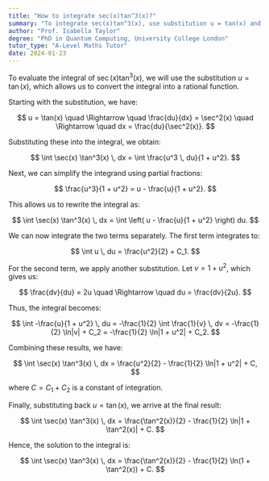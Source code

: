 ```yaml
---
title: "How to integrate sec(x)tan^3(x)?"
summary: "To integrate sec(x)tan^3(x), use substitution u = tan(x) and convert the integral to a rational function."
author: "Prof. Isabella Taylor"
degree: "PhD in Quantum Computing, University College London"
tutor_type: "A-Level Maths Tutor"
date: 2024-01-23
---
```


To evaluate the integral of $\sec(x) \tan^3(x)$, we will use the substitution $u = \tan(x)$, which allows us to convert the integral into a rational function.

Starting with the substitution, we have:

$$
u = \tan(x) \quad \Rightarrow \quad \frac{du}{dx} = \sec^2(x) \quad \Rightarrow \quad dx = \frac{du}{\sec^2(x)}.
$$

Substituting these into the integral, we obtain:

$$
\int \sec(x) \tan^3(x) \, dx = \int \frac{u^3 \, du}{1 + u^2}.
$$

Next, we can simplify the integrand using partial fractions:

$$
\frac{u^3}{1 + u^2} = u - \frac{u}{1 + u^2}.
$$

This allows us to rewrite the integral as:

$$
\int \sec(x) \tan^3(x) \, dx = \int \left( u - \frac{u}{1 + u^2} \right) du.
$$

We can now integrate the two terms separately. The first term integrates to:

$$
\int u \, du = \frac{u^2}{2} + C_1.
$$

For the second term, we apply another substitution. Let $v = 1 + u^2$, which gives us:

$$
\frac{dv}{du} = 2u \quad \Rightarrow \quad du = \frac{dv}{2u}.
$$

Thus, the integral becomes:

$$
\int -\frac{u}{1 + u^2} \, du = -\frac{1}{2} \int \frac{1}{v} \, dv = -\frac{1}{2} \ln|v| + C_2 = -\frac{1}{2} \ln|1 + u^2| + C_2.
$$

Combining these results, we have:

$$
\int \sec(x) \tan^3(x) \, dx = \frac{u^2}{2} - \frac{1}{2} \ln|1 + u^2| + C,
$$

where $C = C_1 + C_2$ is a constant of integration.

Finally, substituting back $u = \tan(x)$, we arrive at the final result:

$$
\int \sec(x) \tan^3(x) \, dx = \frac{\tan^2(x)}{2} - \frac{1}{2} \ln|1 + \tan^2(x)| + C.
$$

Hence, the solution to the integral is:

$$
\int \sec(x) \tan^3(x) \, dx = \frac{\tan^2(x)}{2} - \frac{1}{2} \ln(1 + \tan^2(x)) + C.
$$
    